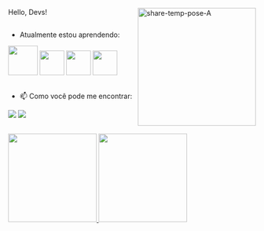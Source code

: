 
<img width="240px" align="right" src="https://i.ibb.co/zN2g5nq/share-temp-pose-A.png" alt="share-temp-pose-A" border="0"></a>

                                                                                                                                                                      
Hello, Devs!

##



-  Atualmente estou aprendendo:
            


<img src="https://cdn.jsdelivr.net/gh/devicons/devicon/icons/java/java-original.svg" width="60" height="60"/> <img src="https://cdn.jsdelivr.net/gh/devicons/devicon/icons/spring/spring-original.svg" width="50" height="50"/> 
<img src="https://cdn.jsdelivr.net/gh/devicons/devicon/icons/angularjs/angularjs-plain.svg" width="50" height="50"/> 
<img src="https://cdn.jsdelivr.net/gh/devicons/devicon/icons/javascript/javascript-original.svg" width="50" height="50" />

          
          
          
          
          
##


- 📫 Como você pode me encontrar:

<div>
<a href = "mailto:juliamaarquessouza@gmail.com"><img src="https://img.shields.io/badge/Gmail-D14836?style=for-the-badge&logo=gmail&logoColor=white" target="_blank"></a>
<a href="https://www.linkedin.com/in/juliamarquessouza" target="_blank"><img src="https://img.shields.io/badge/-LinkedIn-%230077B5?style=for-the-badge&logo=linkedin&logoColor=white" target="_blank"></a>   
</div>


##

<div>
<a href="https://github.com/juliasouzas">
<img height="180em" src="https://github-readme-stats.vercel.app/api/top-langs/?username=juliasouzas&layout=compact&langs_count=7&theme=dracula"/>
<img height="180em" src="https://github-readme-stats.vercel.app/api?username=juliasouzas&show_icons=true&theme=dracula&include_all_commits=true&count_private=true"/>
</div>


<!---
juliasouzas/juliasouzas is a ✨ special ✨ repository because its `README.md` (this file) appears on your GitHub profile.
You can click the Preview link to take a look at your changes.
--->
